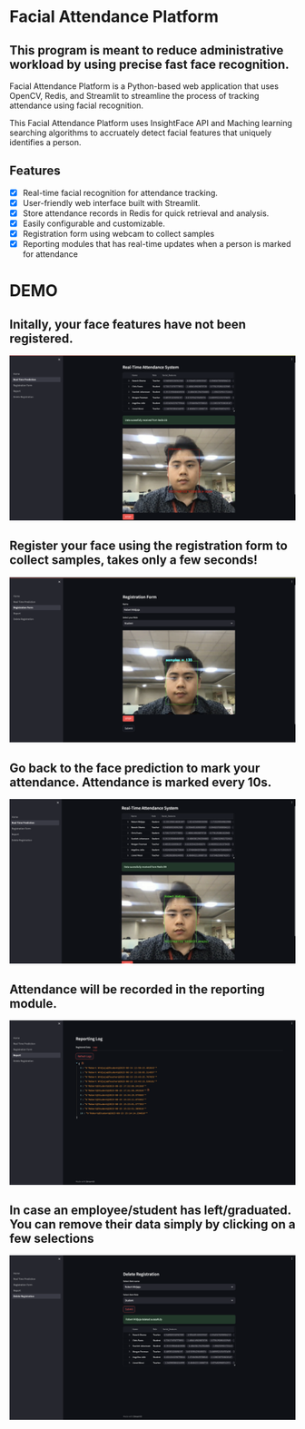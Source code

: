 # Facial Attendance Platform

## This program is meant to reduce administrative workload by using precise fast face recognition.

Facial Attendance Platform is a Python-based web application that uses OpenCV, Redis, and Streamlit to streamline the process of tracking attendance using facial recognition.

This Facial Attendance Platform uses InsightFace API and Maching learning searching algorithms to accruately detect facial features that uniquely identifies a person.

## Features

- [x] Real-time facial recognition for attendance tracking.
- [x] User-friendly web interface built with Streamlit.
- [x] Store attendance records in Redis for quick retrieval and analysis.
- [x] Easily configurable and customizable.
- [x] Registration form using webcam to collect samples
- [x] Reporting modules that has real-time updates when a person is marked for attendance  

# DEMO

## Initally, your face features have not been registered.
![Screenshot 1](screenshots/screenshot1.png)

## Register your face using the registration form to collect samples, takes only a few seconds!
![Screenshot 1](screenshots/screenshot2.png)
## Go back to the face prediction to mark your attendance. Attendance is marked every 10s.
![Screenshot 1](screenshots/screenshot3.png)

## Attendance will be recorded in the reporting module.
![Screenshot 1](screenshots/screenshot4.png)
## In case an employee/student has left/graduated. You can remove their data simply by clicking on a few selections
![Screenshot 1](screenshots/screenshot5.png)


